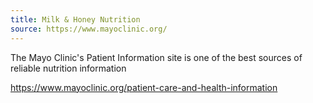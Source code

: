 ```yaml
---
title: Milk & Honey Nutrition
source: https://www.mayoclinic.org/
---
```

The Mayo Clinic's Patient Information site is one of the best sources of reliable nutrition information

<https://www.mayoclinic.org/patient-care-and-health-information>
